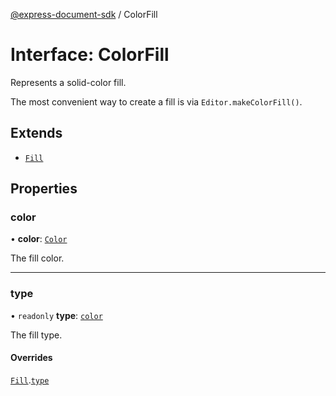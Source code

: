 [@express-document-sdk](../overview.md) / ColorFill

# Interface: ColorFill

Represents a solid-color fill.

The most convenient way to create a fill is via `Editor.makeColorFill()`.

## Extends

-   [`Fill`](Fill.md)

## Properties

### color

• **color**: [`Color`](Color.md)

The fill color.

---

### type

• `readonly` **type**: [`color`](../enumerations/FillType.md#color)

The fill type.

#### Overrides

[`Fill`](Fill.md).[`type`](Fill.md#type)
